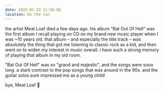 ```yaml
---
date: 2022-01-23 11:50:58
location: On the run
---
```


the artist Meat Loaf died a few days ago. his album "Bat Out Of Hell" was the first album I recall playing on CD on my brand new music player when I was ~10 years old. that album – and especially the title track – was absolutely the thing that got me listening to classic rock as a kid, and then went on to widen my interest in music overall. i have such a strong memory of playing that album in my old room.

"Bat Out Of Hell" was so "grand and majestic", and the songs were sooo long. a stark contrast to the pop songs that was around in the 90s. and the guitar solos sure impressed me as a young child!

bye, Meat Loaf 💖


